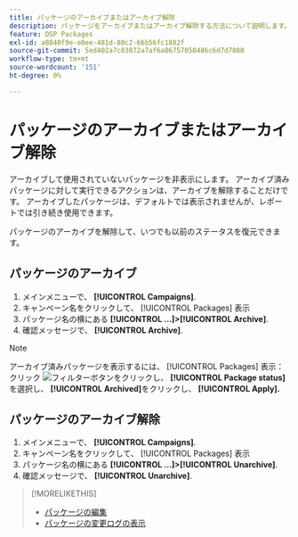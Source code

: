 ```yaml
---
title: パッケージのアーカイブまたはアーカイブ解除
description: パッケージをアーカイブまたはアーカイブ解除する方法について説明します。
feature: DSP Packages
exl-id: a8840f9e-e0ee-481d-80c2-66b56fc1882f
source-git-commit: 5ed402a7c83072a7af6a06757050486c6d7d7080
workflow-type: tm+mt
source-wordcount: '151'
ht-degree: 0%

---
```


# パッケージのアーカイブまたはアーカイブ解除

アーカイブして使用されていないパッケージを非表示にします。 アーカイブ済みパッケージに対して実行できるアクションは、アーカイブを解除することだけです。 アーカイブしたパッケージは、デフォルトでは表示されませんが、レポートでは引き続き使用できます。

パッケージのアーカイブを解除して、いつでも以前のステータスを復元できます。

## パッケージのアーカイブ

1. メインメニューで、 **[!UICONTROL Campaigns]**.
1. キャンペーン名をクリックして、 [!UICONTROL Packages] 表示
1. パッケージ名の横にある  **[!UICONTROL ...]>[!UICONTROL Archive]**.
1. 確認メッセージで、 **[!UICONTROL Archive]**.

>[!NOTE]
>
>アーカイブ済みパッケージを表示するには、 [!UICONTROL Packages] 表示：クリック ![フィルターボタン](/help/dsp/assets/filter.png)をクリックし、 **[!UICONTROL Package status]** を選択し、 **[!UICONTROL Archived]**&#x200B;をクリックし、 **[!UICONTROL Apply].**

## パッケージのアーカイブ解除

1. メインメニューで、 **[!UICONTROL Campaigns]**.
1. キャンペーン名をクリックして、 [!UICONTROL Packages] 表示
1. パッケージ名の横にある  **[!UICONTROL ...]>[!UICONTROL Unarchive]**.
1. 確認メッセージで、 **[!UICONTROL Unarchive]**.

>[!MORELIKETHIS]
>
>* [パッケージの編集](package-edit.md)
>* [パッケージの変更ログの表示](package-change-log.md)

